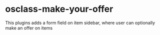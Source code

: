 # osclass-make-your-offer
This plugins adds a form field on item sidebar, where user can optionally make an offer on items
